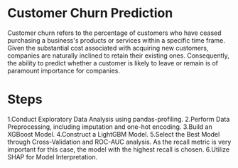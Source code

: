 # Customer Churn Prediction 
 
Customer churn refers to the percentage of customers who have ceased purchasing a business's products or services within a specific time frame. Given the substantial cost associated with acquiring new customers, companies are naturally inclined to retain their existing ones. Consequently, the ability to predict whether a customer is likely to leave or remain is of paramount importance for companies.

# Steps
1.Conduct Exploratory Data Analysis using pandas-profiling.
2.Perform Data Preprocessing, including imputation and one-hot encoding.
3.Build an XGBoost Model.
4.Construct a LightGBM Model.
5.Select the Best Model through Cross-Validation and ROC-AUC analysis.  As the recall metric is very important for this case, the model with the highest recall is chosen.
6.Utilize SHAP for Model Interpretation.
